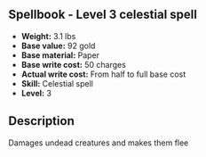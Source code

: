 ## Spellbook - Level 3 celestial spell
- **Weight:** 3.1 lbs
- **Base value:** 92 gold
- **Base material:** Paper
- **Base write cost:** 50 charges
- **Actual write cost:** From half to full base cost
- **Skill:** Celestial spell
- **Level:** 3
## Description
Damages undead creatures and makes them flee
